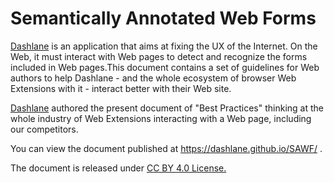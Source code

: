 # Semantically Annotated Web Forms

[Dashlane](https://www.dashlane.com/) is an application that aims at fixing the UX of the Internet. On the Web, it must interact with Web pages to detect and recognize the forms included in Web pages.This document contains a set of guidelines for Web authors to help Dashlane - and the whole ecosystem of browser Web Extensions with it - interact better with their Web site.

[Dashlane](https://www.dashlane.com/) authored the present document of "Best Practices" thinking at the whole industry of Web Extensions interacting with a Web page, including our competitors.

You can view the document published at https://dashlane.github.io/SAWF/ .

The document is released under [CC BY 4.0 License.](https://creativecommons.org/licenses/by/4.0/)
